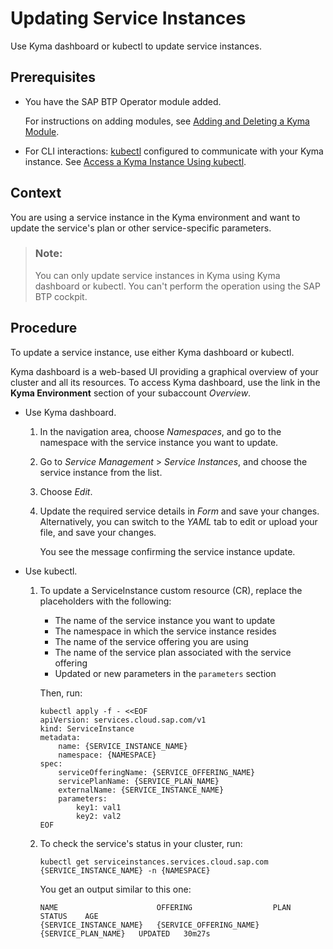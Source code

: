 <!-- loiodbf7960f2b9d44c0a5b29b398d9f6dd5 -->

# Updating Service Instances

Use Kyma dashboard or kubectl to update service instances.



<a name="loiodbf7960f2b9d44c0a5b29b398d9f6dd5__prereq_etr_35r_kfc"/>

## Prerequisites

-   You have the SAP BTP Operator module added.

    For instructions on adding modules, see [Adding and Deleting a Kyma Module](../50-administration-and-ops/adding-and-deleting-a-kyma-module-1b548e9.md#loio1b548e9ad4744b978b8b595288b0cb5c).

-   For CLI interactions: [kubectl](https://kubernetes.io/docs/tasks/tools/) configured to communicate with your Kyma instance. See [Access a Kyma Instance Using kubectl](access-a-kyma-instance-using-kubectl-3e25944.md).




## Context

You are using a service instance in the Kyma environment and want to update the service's plan or other service-specific parameters.

> ### Note:  
> You can only update service instances in Kyma using Kyma dashboard or kubectl. You can't perform the operation using the SAP BTP cockpit.



## Procedure

To update a service instance, use either Kyma dashboard or kubectl.

Kyma dashboard is a web-based UI providing a graphical overview of your cluster and all its resources. To access Kyma dashboard, use the link in the **Kyma Environment** section of your subaccount *Overview*.

-   Use Kyma dashboard.

    1.  In the navigation area, choose *Namespaces*, and go to the namespace with the service instance you want to update.

    2.  Go to *Service Management* \> *Service Instances*, and choose the service instance from the list.

    3.  Choose *Edit*.

    4.  Update the required service details in *Form* and save your changes. Alternatively, you can switch to the *YAML* tab to edit or upload your file, and save your changes.

        You see the message confirming the service instance update.


-   Use kubectl.

    1.  To update a ServiceInstance custom resource \(CR\), replace the placeholders with the following:

        -   The name of the service instance you want to update
        -   The namespace in which the service instance resides
        -   The name of the service offering you are using
        -   The name of the service plan associated with the service offering
        -   Updated or new parameters in the `parameters` section

        Then, run:

        ```
        kubectl apply -f - <<EOF 
        apiVersion: services.cloud.sap.com/v1
        kind: ServiceInstance
        metadata:
            name: {SERVICE_INSTANCE_NAME}
            namespace: {NAMESPACE} 
        spec:
            serviceOfferingName: {SERVICE_OFFERING_NAME}
            servicePlanName: {SERVICE_PLAN_NAME}
            externalName: {SERVICE_INSTANCE_NAME}
            parameters:
                key1: val1
                key2: val2
        EOF
        ```

    2.  To check the service's status in your cluster, run:

        ```
        kubectl get serviceinstances.services.cloud.sap.com {SERVICE_INSTANCE_NAME} -n {NAMESPACE}
        ```

        You get an output similar to this one:

        ```
        NAME                      OFFERING                  PLAN                  STATUS    AGE
        {SERVICE_INSTANCE_NAME}   {SERVICE_OFFERING_NAME}   {SERVICE_PLAN_NAME}   UPDATED   30m27s
        ```



